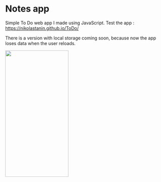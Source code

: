 


# Notes app
Simple To Do web app I made using JavaScript. 
Test the app :  https://nikolastanin.github.io/ToDo/

There is a version with local storage coming soon, because now the app loses data when the user reloads. 

<img src = "https://user-images.githubusercontent.com/64794561/117042580-73dce000-ad0c-11eb-95ea-4e6f619739f0.jpg" width="200" height="400" />
